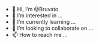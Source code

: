 - 👋 Hi, I’m @Bruvato
- 👀 I’m interested in ...
- 🌱 I’m currently learning ...
- 💞️ I’m looking to collaborate on ...
- 📫 How to reach me ...

<!---
Bruvato/Bruvato is a ✨ special ✨ repository because its `README.md` (this file) appears on your GitHub profile.
You can click the Preview link to take a look at your changes.
--->
